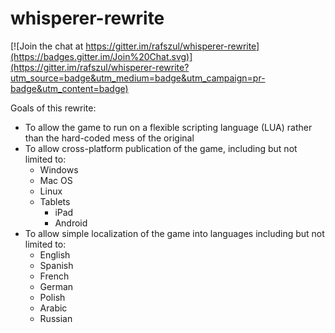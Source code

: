 whisperer-rewrite
=================

[![Join the chat at https://gitter.im/rafszul/whisperer-rewrite](https://badges.gitter.im/Join%20Chat.svg)](https://gitter.im/rafszul/whisperer-rewrite?utm_source=badge&utm_medium=badge&utm_campaign=pr-badge&utm_content=badge)

Goals of this rewrite:

* To allow the game to run on a flexible scripting language (LUA) rather than the hard-coded mess of the original
* To allow cross-platform publication of the game, including but not limited to:
  * Windows
  * Mac OS
  * Linux
  * Tablets
    * iPad
    * Android
* To allow simple localization of the game into languages including but not limited to:
  * English
  * Spanish
  * French
  * German
  * Polish
  * Arabic
  * Russian
